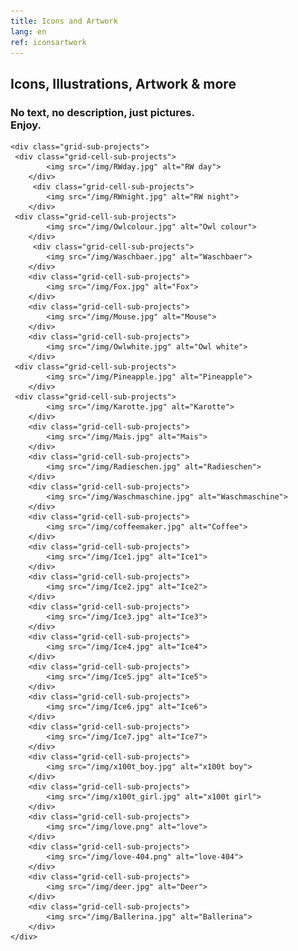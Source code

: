 ```yaml
---
title: Icons and Artwork
lang: en
ref: iconsartwork
---
```

<div >
  <h2 class="headline">Icons, Illustrations, Artwork & more</h2>

  <h3 class="project-sub-title">No text, no description, just pictures. <br> Enjoy.</h3>

  
    <div class="grid-sub-projects">
     <div class="grid-cell-sub-projects">
            <img src="/img/RWday.jpg" alt="RW day">
        </div>
         <div class="grid-cell-sub-projects">
            <img src="/img/RWnight.jpg" alt="RW night">
        </div>
     <div class="grid-cell-sub-projects">
            <img src="/img/Owlcolour.jpg" alt="Owl colour">
        </div> 
         <div class="grid-cell-sub-projects">
            <img src="/img/Waschbaer.jpg" alt="Waschbaer">
        </div>
        <div class="grid-cell-sub-projects">
            <img src="/img/Fox.jpg" alt="Fox">
        </div> 
        <div class="grid-cell-sub-projects">
            <img src="/img/Mouse.jpg" alt="Mouse">
        </div> 
        <div class="grid-cell-sub-projects">
            <img src="/img/Owlwhite.jpg" alt="Owl white">
        </div>
     <div class="grid-cell-sub-projects">
            <img src="/img/Pineapple.jpg" alt="Pineapple">
        </div>
     <div class="grid-cell-sub-projects">
            <img src="/img/Karotte.jpg" alt="Karotte">
        </div>
        <div class="grid-cell-sub-projects">
            <img src="/img/Mais.jpg" alt="Mais">
        </div>
        <div class="grid-cell-sub-projects">
            <img src="/img/Radieschen.jpg" alt="Radieschen">
        </div>
        <div class="grid-cell-sub-projects">
            <img src="/img/Waschmaschine.jpg" alt="Waschmaschine">
        </div>
        <div class="grid-cell-sub-projects">
            <img src="/img/coffeemaker.jpg" alt="Coffee">
        </div>
        <div class="grid-cell-sub-projects">
            <img src="/img/Ice1.jpg" alt="Ice1">
        </div>
        <div class="grid-cell-sub-projects">
            <img src="/img/Ice2.jpg" alt="Ice2">
        </div>
        <div class="grid-cell-sub-projects">
            <img src="/img/Ice3.jpg" alt="Ice3">
        </div>
        <div class="grid-cell-sub-projects">
            <img src="/img/Ice4.jpg" alt="Ice4">
        </div>
        <div class="grid-cell-sub-projects">
            <img src="/img/Ice5.jpg" alt="Ice5">
        </div>
        <div class="grid-cell-sub-projects">
            <img src="/img/Ice6.jpg" alt="Ice6">
        </div>
        <div class="grid-cell-sub-projects">
            <img src="/img/Ice7.jpg" alt="Ice7">
        </div>
        <div class="grid-cell-sub-projects">
            <img src="/img/x100t_boy.jpg" alt="x100t boy">
        </div>
        <div class="grid-cell-sub-projects">
            <img src="/img/x100t_girl.jpg" alt="x100t girl">
        </div>
        <div class="grid-cell-sub-projects">
            <img src="/img/love.png" alt="love">
        </div>
        <div class="grid-cell-sub-projects">
            <img src="/img/love-404.png" alt="love-404">
        </div>
        <div class="grid-cell-sub-projects">
            <img src="/img/deer.jpg" alt="Deer">
        </div>
        <div class="grid-cell-sub-projects">
            <img src="/img/Ballerina.jpg" alt="Ballerina">
        </div>
    </div>



